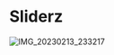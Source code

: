 # Sliderz
![IMG_20230213_233217](https://user-images.githubusercontent.com/86681482/218540487-b31e6af2-62bf-45e0-abc0-fd305b34440a.jpg)
